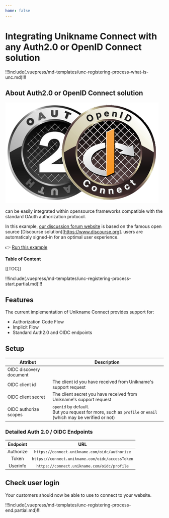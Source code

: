 ```yaml
---
home: false
---
```


# Integrating Unikname Connect with any Auth2.0 or OpenID Connect solution

!!!include(.vuepress/md-templates/unc-registering-process-what-is-unc.md)!!!

## About Auth2.0 or OpenID Connect solution

![Discourse](./auth2.0-openidconnect-logo-full.png)

<uniknameconnect/> can be easily integrated within opensource frameworks compatible with the standard OAuth authorization protocol.

In this example, [our discussion forum website](https://forum.unikname.com/) is based on the famous open source [Discourse solution)[https://www.discourse.org]. <unikname/> users are automaticaly signed-in for an optimal user experience.

👉 [Run this example](https://forum.unikname.com/)

**Table of Content**

[[TOC]]

!!!include(.vuepress/md-templates/unc-registering-process-start.partial.md)!!!

## Features

The current implementation of Unikname Connect provides support for:

- Authorization Code Flow
- Implicit Flow
- Standard Auth2.0 and OIDC endpoints

## Setup


| Attribut | Description |
|--------|-----------|
| OIDC discovery document | <UncServerUrl/> |
| OIDC client id | The client id you have received from Unikname's support request |
| OIDC client secret | The client secret you have received from Unikname's support request |
| OIDC authorize scopes |`openid` by default.<br/>But you request for more, such as `profile` or `email` (which may be verified or not) |

### Detailed Auth 2.0 / OIDC Endpoints

|  Endpoint |                  URL                 |
|:---------:|:------------------------------------:|
| Authorize | `https://connect.unikname.com/oidc/authorize` |
| Token     | `https://connect.unikname.com/oidc/accessToken`    |
| Userinfo  | `https://connect.unikname.com/oidc/profile`    |


## Check user login

Your customers should now be able to use <uniknameconnect/> to connect to your website.

!!!include(.vuepress/md-templates/unc-registering-process-end.partial.md)!!!
